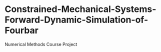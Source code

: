 # Constrained-Mechanical-Systems-Forward-Dynamic-Simulation-of-Fourbar
Numerical Methods Course Project
